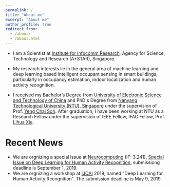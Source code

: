 ```yaml
---
permalink: /
title: "About me"
excerpt: "About me"
author_profile: true
redirect_from: 
  - /about/
  - /about.html
---
```



* I am a Scientist at [Institute for Infocomm Research](https://www.a-star.edu.sg/i2r), Agency for Science, Technology and Research (A*STAR), Singapore.

* My research interests lie in the general area of machine learning and deep learning based intelligent occupant sensing in smart buildings, particularly in occupancy estimation, indoor localization and human activity recognition.
* I received my Bachelor’s Degree from [University of Electronic Science and Technology of China](https://www.uestc.edu.cn/) and PhD's Degree from [Nanyang Technological University (NTU), Singapore](https://www.ntu.edu.sg/Pages/home.aspx) under the supervision of Prof. [Yeng Chai Soh](http://research.ntu.edu.sg/expertise/academicprofile/pages/StaffProfile.aspx?ST_EMAILID=EYCSOH). After graduation, I have been working at NTU as a Research Fellow under the supervision of IEEE Fellow, IFAC Fellow, Prof. [Lihua Xie](http://research.ntu.edu.sg/expertise/academicprofile/pages/StaffProfile.aspx?ST_EMAILID=elhxie).

# Recent News
* We are orgnizing a special issue at [Neurocomputing](https://www.journals.elsevier.com/neurocomputing) (IF: 3.241), [Special Issue on Deep Learning for Human Activity Recognition](https://www.journals.elsevier.com/neurocomputing/call-for-papers/special-issue-on-deep-learning-for-human-activity-recognitio), submissiong deadline is September 1, 2019.
* We are orgnizing a workshop at [IJCAI](https://ijcai19.org/) 2019, named "Deep Learning for Human Activity Recognition". The submission deadline is May 9, 2019.
